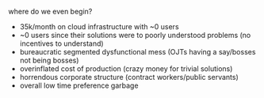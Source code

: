 where do we even begin?
- 35k/month on cloud infrastructure with ~0 users
- ~0 users since their solutions were to poorly understood problems (no incentives to understand)
- bureaucratic segmented dysfunctional mess (OJTs having a say/bosses not being bosses)
- overinflated cost of production (crazy money for trivial solutions)
- horrendous corporate structure (contract workers/public servants)
- overall low time preference garbage